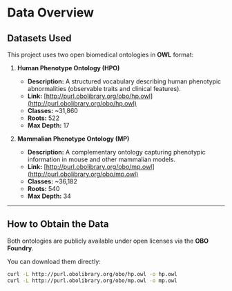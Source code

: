 # Data Overview

## Datasets Used
This project uses two open biomedical ontologies in **OWL** format:

1. **Human Phenotype Ontology (HPO)**
   - **Description:** A structured vocabulary describing human phenotypic abnormalities (observable traits and clinical features).  
   - **Link:** [http://purl.obolibrary.org/obo/hp.owl](http://purl.obolibrary.org/obo/hp.owl)  
   - **Classes:** ~31,860  
   - **Roots:** 522  
   - **Max Depth:** 17  

2. **Mammalian Phenotype Ontology (MP)**
   - **Description:** A complementary ontology capturing phenotypic information in mouse and other mammalian models.  
   - **Link:** [http://purl.obolibrary.org/obo/mp.owl](http://purl.obolibrary.org/obo/mp.owl)  
   - **Classes:** ~36,182  
   - **Roots:** 540  
   - **Max Depth:** 34  

---

## How to Obtain the Data
Both ontologies are publicly available under open licenses via the **OBO Foundry**.

You can download them directly:
```bash
curl -L http://purl.obolibrary.org/obo/hp.owl -o hp.owl
curl -L http://purl.obolibrary.org/obo/mp.owl -o mp.owl
